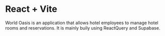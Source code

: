 # React + Vite

World Oasis is an application that allows hotel employees to manage hotel rooms and reservations.
It is mainly buily using ReactQuery and Supabase.
